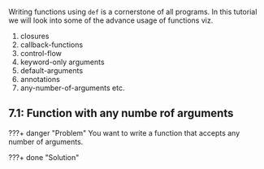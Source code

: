 Writing functions using `def` is a cornerstone of all programs.
In this tutorial we will look into some of the advance usage of functions
viz.

1. closures
2. callback-functions
3. control-flow
4. keyword-only arguments
5. default-arguments
6. annotations
7. any-number-of-arguments etc.

## 7.1: Function with any numbe rof arguments

???+ danger "Problem"
    You want to write a function that accepts any number of arguments.

???+ done "Solution"
    
